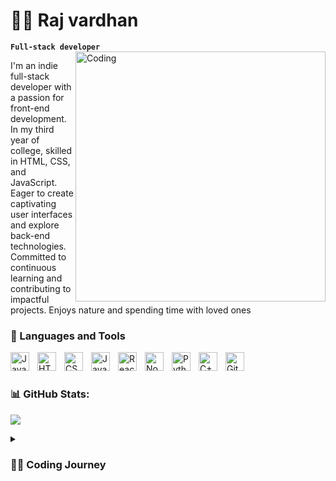# 🏄‍♂️ Raj vardhan

**`Full-stack developer`**
<img align="right" alt="Coding" width="400" src="https://cdna.artstation.com/p/assets/images/images/037/340/734/original/ej-ragas-character-enemy-attack.gif?1620138173">


I'm an indie full-stack developer with a passion for front-end development. In my third year of college, skilled in HTML, CSS, and JavaScript. Eager to create captivating user interfaces and explore back-end technologies. Committed to continuous learning and contributing to impactful projects. Enjoys nature and spending time with loved ones


### 🧰 Languages and Tools

<img align="left" alt="Java" width="30px" style="padding-right:10px;" src="https://cdn.jsdelivr.net/gh/devicons/devicon/icons/java/java-original.svg"/>

<img align="left" alt="HTML" width="30px" style="padding-right:10px;" src="https://cdn.jsdelivr.net/gh/devicons/devicon/icons/html5/html5-plain.svg" />
<img align="left" alt="CSS" width="30px" style="padding-right:10px;" src="https://cdn.jsdelivr.net/gh/devicons/devicon/icons/css3/css3-plain.svg" />
<img align="left" alt="JavaScript" width="30px" style="padding-right:10px;" src="https://cdn.jsdelivr.net/gh/devicons/devicon/icons/javascript/javascript-plain.svg" />
<img align="left" alt="React" width="30px" style="padding-right:10px;" src="https://cdn.jsdelivr.net/gh/devicons/devicon/icons/react/react-original.svg" />
<img align="left" alt="NodeJS" width="30px" style="padding-right:10px;" src="https://cdn.jsdelivr.net/gh/devicons/devicon/icons/nodejs/nodejs-original.svg" />
<img align="left" alt="Python" width="30px" style="padding-right:10px;" src="https://cdn.jsdelivr.net/gh/devicons/devicon/icons/python/python-plain.svg" />
<img align="left" alt="C++" width="30px" style="padding-right:10px;" src="https://cdn.jsdelivr.net/gh/devicons/devicon/icons/cplusplus/cplusplus-line.svg" />
<img align="left" alt="GitHub" width="30px" style="padding-right:10px;" src="https://cdn.jsdelivr.net/gh/devicons/devicon/icons/github/github-original.svg" />
<br />

#
###  📊 GitHub Stats:
![](https://github-readme-stats.vercel.app/api?username=raazvardhan&theme=gruvbox&hide_border=false&include_all_commits=true&count_private=false)<br/>
<details>
 <summary><h3> 👨‍💻 Coding Journey</h3></summary>
  My coding journey has been an exciting and progressive one. During my first year of college, I immersed myself in the world of C programming and delved into the intricacies of Data Structures and Algorithms (DSA). These fundamental concepts laid a strong foundation for my coding skills.In my second year, I decided to explore the vast realm of web development. I dived into HTML, CSS, and JavaScript, learning to craft beautiful and interactive websites. It was exhilarating to witness my designs come to life on the web. Currently, I am deeply engrossed in mastering React, a powerful JavaScript library. The ability to build dynamic and efficient user interfaces has truly captured my interest. With each passing day, I grow more proficient and excited about the possibilities React offers.
As I progress on my coding journey, I am eager to embrace new challenges and expand my knowledge in the world of technology. I find immense satisfaction in learning, creating, and problem-solving, and I can't wait to see where my coding adventure takes me next.


---
[![](https://visitcount.itsvg.in/api?id=raazvardhan&icon=0&color=0)](https://visitcount.itsvg.in)

<!-- Proudly created with GPRM ( https://gprm.itsvg.in ) -->
